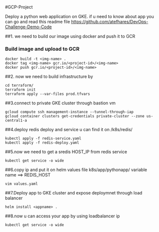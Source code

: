 #GCP-Project

Deploy a python web application on GKE. if u need to know about app you can go and read this readme file https://github.com/atefhares/DevOps-Challenge-Demo-Code

##1. we need to build our image using docker and push it to GCR

### Build image and upload to GCR
```
docker build -t <img-name> .
docker tag <img-name> gcr.io/<project-id>/<img-name>
docker push gcr.io/<project-id>/<img-name>
```
##2. now we need to build infrastructure by 
```
cd terraform/
terraform init
terraform apply --var-files prod.tfvars
```
##3.connect to private GKE cluster through bastion vm
```
gcloud compute ssh management-instance --tunnel-through-iap
gcloud container clusters get-credentials private-cluster --zone us-central1-a
```
##4.deploy redis deploy and service u can find it on /k8s/redis/
```
kubectl apply -f redis-service.yaml
kubectl apply -f redis-deploy.yaml
```
##5.now we need to get a sredis HOST_IP from redis service
```
kubectl get service -o wide
```
##6.copy ip and put it on helm values file k8s/app/pythonapp/ variable name ==> REDIS_HOST

```
vim values.yaml
```
##7.Deploy app to GKE cluster and expose deploymnet through load balancer
```
helm install <appname> .
```
##8.now u can access your app by using loadbalancer ip
```
kubectl get service -o wide
```
